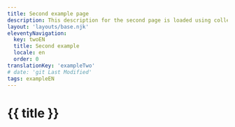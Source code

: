 ```yaml
---
title: Second example page
description: This description for the second page is loaded using collections
layout: 'layouts/base.njk'
eleventyNavigation:
  key: twoEN
  title: Second example
  locale: en
  order: 0
translationKey: 'exampleTwo'
# date: 'git Last Modified'
tags: exampleEN
---
```


# {{ title }}
